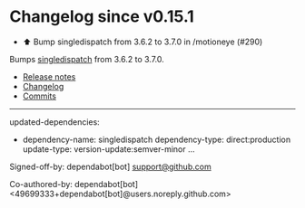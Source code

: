 # Changelog since v0.15.1
- ⬆️ Bump singledispatch from 3.6.2 to 3.7.0 in /motioneye (#290)

Bumps [singledispatch](https://github.com/jaraco/singledispatch) from 3.6.2 to 3.7.0.
- [Release notes](https://github.com/jaraco/singledispatch/releases)
- [Changelog](https://github.com/jaraco/singledispatch/blob/main/CHANGES.rst)
- [Commits](https://github.com/jaraco/singledispatch/compare/v3.6.2...v3.7.0)

---
updated-dependencies:
- dependency-name: singledispatch
  dependency-type: direct:production
  update-type: version-update:semver-minor
...

Signed-off-by: dependabot[bot] <support@github.com>

Co-authored-by: dependabot[bot] <49699333+dependabot[bot]@users.noreply.github.com> 
